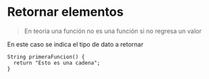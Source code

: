 # Retornar elementos
> En teoria una función no es una función si no regresa un valor

En este caso se indica el tipo de dato a retornar
```
String primeraFuncion() {
  return "Esto es una cadena";
}
```
